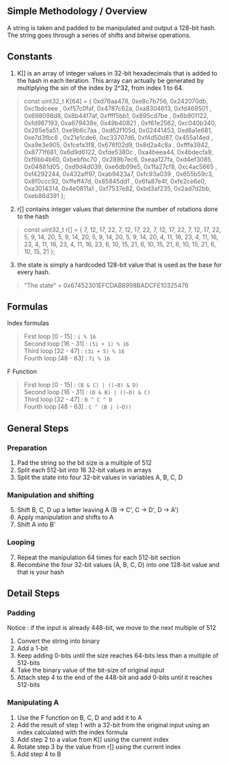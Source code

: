## Simple Methodology / Overview
A string is taken and padded to be manipulated and output a 128-bit hash. The string goes through a series of shifts and bitwise operations. 

## Constants 
1. K[] is an array of integer values in 32-bit hexadecimals that is added to the hash in each iteration. This array can actually be generated by multiplying the sin of the index by 2^32, from index 1 to 64.
>const uint32_t K[64] = {
    0xd76aa478, 0xe8c7b756, 0x242070db, 0xc1bdceee ,
    0xf57c0faf, 0x4787c62a, 0xa8304613, 0xfd469501 ,
    0x698098d8, 0x8b44f7af, 0xffff5bb1, 0x895cd7be ,
    0x6b901122, 0xfd987193, 0xa679438e, 0x49b40821 ,
    0xf61e2562, 0xc040b340, 0x265e5a51, 0xe9b6c7aa ,
    0xd62f105d, 0x02441453, 0xd8a1e681, 0xe7d3fbc8 ,
    0x21e1cde6, 0xc33707d6, 0xf4d50d87, 0x455a14ed ,
    0xa9e3e905, 0xfcefa3f8, 0x676f02d9, 0x8d2a4c8a ,
    0xfffa3942, 0x8771f681, 0x6d9d6122, 0xfde5380c ,
    0xa4beea44, 0x4bdecfa9, 0xf6bb4b60, 0xbebfbc70 ,
    0x289b7ec6, 0xeaa127fa, 0xd4ef3085, 0x04881d05 ,
    0xd9d4d039, 0xe6db99e5, 0x1fa27cf8, 0xc4ac5665 ,
    0xf4292244, 0x432aff97, 0xab9423a7, 0xfc93a039 ,
    0x655b59c3, 0x8f0ccc92, 0xffeff47d, 0x85845dd1 ,
    0x6fa87e4f, 0xfe2ce6e0, 0xa3014314, 0x4e0811a1 ,
    0xf7537e82, 0xbd3af235, 0x2ad7d2bb, 0xeb86d391
>};
2. r[] contains integer values that determine the number of rotations done to the hash
>const uint32_t r[] = {
    7, 12, 17, 22, 7, 12, 17, 22, 7, 12, 17, 22, 7, 12, 17, 22,
    5,  9, 14, 20, 5,  9, 14, 20, 5,  9, 14, 20, 5,  9, 14, 20,
    4, 11, 16, 23, 4, 11, 16, 23, 4, 11, 16, 23, 4, 11, 16, 23,
    6, 10, 15, 21, 6, 10, 15, 21, 6, 10, 15, 21, 6, 10, 15, 21
};
3. the state is simply a hardcoded 128-bit value that is used as the base for every hash.
> "The state" = 0x67452301EFCDAB8998BADCFE10325476

## Formulas
Index formulas
>First loop [0 - 15] : `i % 16`   
Second loop [16 - 31] : `(5i + 1) % 16`    
Third loop [32 - 47] : `(3i + 5) % 16`    
>Fourth loop [48 - 63] : `7i % 16`

F Function 
>First loop [0 - 15] : `(B & C) | ((~B) & D)`   
Second loop [16 - 31] : `(D & B) | ((~D) & C)`    
Third loop [32 - 47] : `B ^ C ^ D`    
>Fourth loop [48 - 63] : `C ^ (B | (~D))`
## General Steps

### Preparation
1. Pad the string so the bit size is a multiple of 512
2. Split each 512-bit into 16 32-bit values in arrays 
3. Split the state into four 32-bit values in variables A, B, C, D

### Manipulation and shifting
5. Shift B, C, D up a letter leaving A (B -> C', C -> D', D -> A')
6. Apply manipulation and shifts to A 
7. Shift A into B'

### Looping 
7. Repeat the manipulation 64 times for each 512-bit section
8. Recombine the four 32-bit values (A, B, C, D) into one 128-bit value and that is your hash

## Detail Steps 

### Padding 
Notice : if the input is already 448-bit, we move to the next multiple of 512
1. Convert the string into binary 
2. Add a 1-bit
3. Keep adding 0-bits until the size reaches 64-bits less than a multiple of 512-bits
4. Take the binary value of the bit-size of original input 
5. Attach step 4 to the end of the 448-bit and add 0-bits until it reaches 512-bits

### Manipulating A
1. Use the F function on B, C, D and add it to A
7. Add the result of step 1 with a 32-bit from the original input using an index calculated with the index formula
8. Add step 2 to a value from K[] using the current index
9. Rotate step 3 by the value from r[] using the current index
10. Add step 4 to B